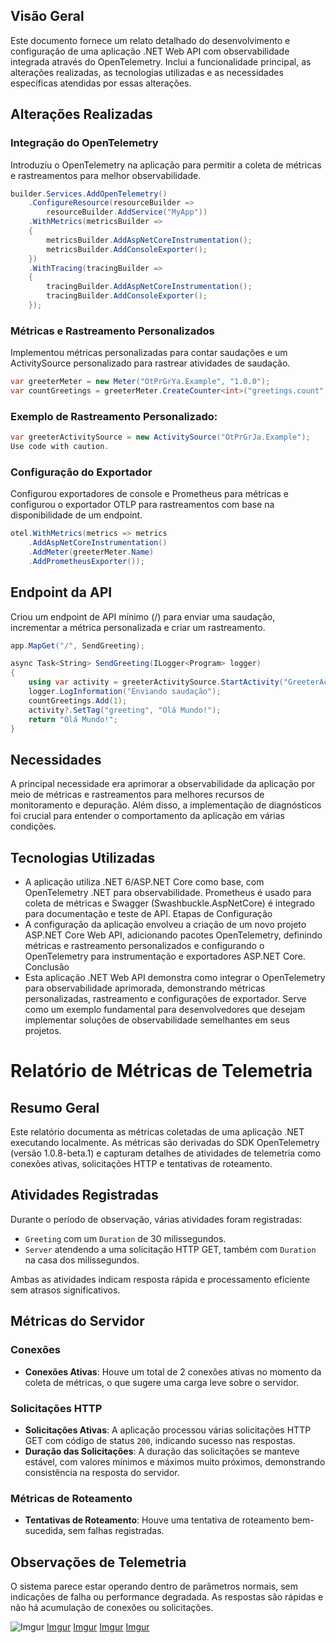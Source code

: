 
## Visão Geral
Este documento fornece um relato detalhado do desenvolvimento e configuração de uma aplicação .NET Web API com observabilidade integrada através do OpenTelemetry. Inclui a funcionalidade principal, as alterações realizadas, as tecnologias utilizadas e as necessidades específicas atendidas por essas alterações.
## Alterações Realizadas

### Integração do OpenTelemetry
Introduziu o OpenTelemetry na aplicação para permitir a coleta de métricas e rastreamentos para melhor observabilidade.
```c#
builder.Services.AddOpenTelemetry()
    .ConfigureResource(resourceBuilder => 
        resourceBuilder.AddService("MyApp"))
    .WithMetrics(metricsBuilder =>
    {
        metricsBuilder.AddAspNetCoreInstrumentation(); 
        metricsBuilder.AddConsoleExporter();
    })
    .WithTracing(tracingBuilder =>
    {
        tracingBuilder.AddAspNetCoreInstrumentation();
        tracingBuilder.AddConsoleExporter();
    });
```

### Métricas e Rastreamento Personalizados
Implementou métricas personalizadas para contar saudações e um ActivitySource personalizado para rastrear atividades de saudação.

```C#
var greeterMeter = new Meter("OtPrGrYa.Example", "1.0.0");
var countGreetings = greeterMeter.CreateCounter<int>("greetings.count", description: "Conta o número de saudações");
```

### Exemplo de Rastreamento Personalizado:
```C#
var greeterActivitySource = new ActivitySource("OtPrGrJa.Example");
Use code with caution.
````

### Configuração do Exportador

Configurou exportadores de console e Prometheus para métricas e configurou o exportador OTLP para rastreamentos com base na disponibilidade de um endpoint.

```c#
otel.WithMetrics(metrics => metrics
    .AddAspNetCoreInstrumentation()
    .AddMeter(greeterMeter.Name)
    .AddPrometheusExporter());
```

## Endpoint da API
Criou um endpoint de API mínimo (/) para enviar uma saudação, incrementar a métrica personalizada e criar um rastreamento.
```C#
app.MapGet("/", SendGreeting);

async Task<String> SendGreeting(ILogger<Program> logger)
{
    using var activity = greeterActivitySource.StartActivity("GreeterActivity");
    logger.LogInformation("Enviando saudação");
    countGreetings.Add(1);
    activity?.SetTag("greeting", "Olá Mundo!");
    return "Olá Mundo!";
}
```
## Necessidades
A principal necessidade era aprimorar a observabilidade da aplicação por meio de métricas e rastreamentos para melhores recursos de monitoramento e depuração. Além disso, a implementação de diagnósticos foi crucial para entender o comportamento da aplicação em várias condições.

## Tecnologias Utilizadas
 - A aplicação utiliza .NET 6/ASP.NET Core como base, com OpenTelemetry .NET para observabilidade. Prometheus é usado para coleta de métricas e Swagger (Swashbuckle.AspNetCore) é integrado para documentação e teste de API.
Etapas de Configuração
 - A configuração da aplicação envolveu a criação de um novo projeto ASP.NET Core Web API, adicionando pacotes OpenTelemetry, definindo métricas e rastreamento personalizados e configurando o OpenTelemetry para instrumentação e exportadores ASP.NET Core.
Conclusão
 - Esta aplicação .NET Web API demonstra como integrar o OpenTelemetry para observabilidade aprimorada, demonstrando métricas personalizadas, rastreamento e configurações de exportador. Serve como um exemplo fundamental para desenvolvedores que desejam implementar soluções de observabilidade semelhantes em seus projetos.

# Relatório de Métricas de Telemetria

## Resumo Geral

Este relatório documenta as métricas coletadas de uma aplicação .NET executando localmente. As métricas são derivadas do SDK OpenTelemetry (versão 1.0.8-beta.1) e capturam detalhes de atividades de telemetria como conexões ativas, solicitações HTTP e tentativas de roteamento.

## Atividades Registradas

Durante o período de observação, várias atividades foram registradas:

- `Greeting` com um `Duration` de 30 milissegundos.
- `Server` atendendo a uma solicitação HTTP GET, também com `Duration` na casa dos milissegundos.

Ambas as atividades indicam resposta rápida e processamento eficiente sem atrasos significativos.

## Métricas do Servidor

### Conexões

- **Conexões Ativas**: Houve um total de 2 conexões ativas no momento da coleta de métricas, o que sugere uma carga leve sobre o servidor.

### Solicitações HTTP

- **Solicitações Ativas**: A aplicação processou várias solicitações HTTP GET com código de status `200`, indicando sucesso nas respostas.
- **Duração das Solicitações**: A duração das solicitações se manteve estável, com valores mínimos e máximos muito próximos, demonstrando consistência na resposta do servidor.

### Métricas de Roteamento

- **Tentativas de Roteamento**: Houve uma tentativa de roteamento bem-sucedida, sem falhas registradas.

## Observações de Telemetria

O sistema parece estar operando dentro de parâmetros normais, sem indicações de falha ou performance degradada. As respostas são rápidas e não há acumulação de conexões ou solicitações.

![Imgur](https://imgur.com/8sHES96.png)
[Imgur](https://imgur.com/9EsZwDa.png)
[Imgur](https://imgur.com/6JdwE2A.png)
[Imgur](https://imgur.com/AB9boPe.png)
[Imgur](https://imgur.com/HIpFppE.png)


